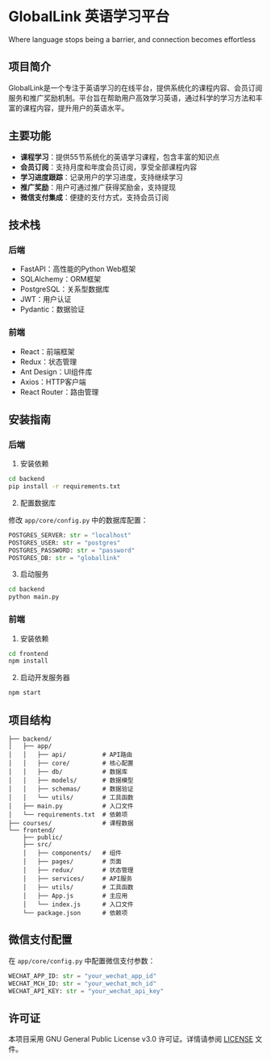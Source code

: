 # GlobalLink 英语学习平台
Where language stops being a barrier, and connection becomes effortless

## 项目简介

GlobalLink是一个专注于英语学习的在线平台，提供系统化的课程内容、会员订阅服务和推广奖励机制。平台旨在帮助用户高效学习英语，通过科学的学习方法和丰富的课程内容，提升用户的英语水平。

## 主要功能

- **课程学习**：提供55节系统化的英语学习课程，包含丰富的知识点
- **会员订阅**：支持月度和年度会员订阅，享受全部课程内容
- **学习进度跟踪**：记录用户的学习进度，支持继续学习
- **推广奖励**：用户可通过推广获得奖励金，支持提现
- **微信支付集成**：便捷的支付方式，支持会员订阅

## 技术栈

### 后端

- FastAPI：高性能的Python Web框架
- SQLAlchemy：ORM框架
- PostgreSQL：关系型数据库
- JWT：用户认证
- Pydantic：数据验证

### 前端

- React：前端框架
- Redux：状态管理
- Ant Design：UI组件库
- Axios：HTTP客户端
- React Router：路由管理

## 安装指南

### 后端

1. 安装依赖

```bash
cd backend
pip install -r requirements.txt
```

2. 配置数据库

修改 `app/core/config.py` 中的数据库配置：

```python
POSTGRES_SERVER: str = "localhost"
POSTGRES_USER: str = "postgres"
POSTGRES_PASSWORD: str = "password"
POSTGRES_DB: str = "globallink"
```

3. 启动服务

```bash
cd backend
python main.py
```

### 前端

1. 安装依赖

```bash
cd frontend
npm install
```

2. 启动开发服务器

```bash
npm start
```

## 项目结构

```
├── backend/
│   ├── app/
│   │   ├── api/          # API路由
│   │   ├── core/         # 核心配置
│   │   ├── db/           # 数据库
│   │   ├── models/       # 数据模型
│   │   ├── schemas/      # 数据验证
│   │   └── utils/        # 工具函数
│   ├── main.py           # 入口文件
│   └── requirements.txt  # 依赖项
├── courses/              # 课程数据
└── frontend/
    ├── public/
    ├── src/
    │   ├── components/   # 组件
    │   ├── pages/        # 页面
    │   ├── redux/        # 状态管理
    │   ├── services/     # API服务
    │   ├── utils/        # 工具函数
    │   ├── App.js        # 主应用
    │   └── index.js      # 入口文件
    └── package.json      # 依赖项
```

## 微信支付配置

在 `app/core/config.py` 中配置微信支付参数：

```python
WECHAT_APP_ID: str = "your_wechat_app_id"
WECHAT_MCH_ID: str = "your_wechat_mch_id"
WECHAT_API_KEY: str = "your_wechat_api_key"
```

## 许可证

本项目采用 GNU General Public License v3.0 许可证。详情请参阅 [LICENSE](LICENSE) 文件。
